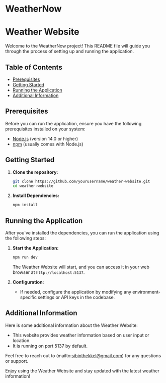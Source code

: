 # WeatherNow

# Weather Website

Welcome to the WeatherNow project! This README file will guide you through the process of setting up and running the application.

## Table of Contents

- [Prerequisites](#prerequisites)
- [Getting Started](#getting-started)
- [Running the Application](#running-the-application)
- [Additional Information](#additional-information)

## Prerequisites

Before you can run the application, ensure you have the following prerequisites installed on your system:

- [Node.js](https://nodejs.org/) (version 14.0 or higher)
- [npm](https://www.npmjs.com/) (usually comes with Node.js)

## Getting Started

1. **Clone the repository:**

    ```bash
    git clone https://github.com/yourusername/weather-website.git
    cd weather-website
    ```

2. **Install Dependencies:**

    ```bash
    npm install
    ```

## Running the Application

After you've installed the dependencies, you can run the application using the following steps:

1. **Start the Application:**

    ```bash
    npm run dev
    ```

    The Weather Website will start, and you can access it in your web browser at `http://localhost:5137`.

2. **Configuration:**

    - If needed, configure the application by modifying any environment-specific settings or API keys in the codebase.

## Additional Information

Here is some additional information about the Weather Website:

- This website provides weather information based on user input or location.
- It is running on port 5137 by default.

Feel free to reach out to (mailto:sibinthekkel@gmail.com) for any questions or support.

Enjoy using the Weather Website and stay updated with the latest weather information!
